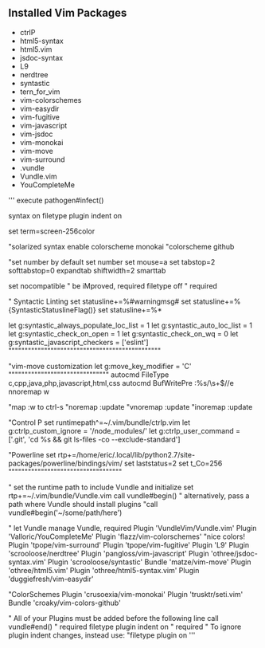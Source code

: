 ## Installed Vim Packages
 + ctrlP
 + html5-syntax
 + html5.vim
 + jsdoc-syntax
 + L9
 + nerdtree
 + syntastic
 + tern_for_vim
 + vim-colorschemes
 + vim-easydir
 + vim-fugitive
 + vim-javascript
 + vim-jsdoc
 + vim-monokai
 + vim-move
 + vim-surround
 + .vundle
 + Vundle.vim
 + YouCompleteMe

'''
execute pathogen#infect()

syntax on
filetype plugin indent on

set term=screen-256color

"solarized
syntax enable
colorscheme monokai
"colorscheme github

"set number by default
set number
set mouse=a
set tabstop=2 softtabstop=0 expandtab shiftwidth=2 smarttab

set nocompatible              " be iMproved, required
filetype off                  " required

" Syntactic Linting
set statusline+=%#warningmsg#
set statusline+=%{SyntasticStatuslineFlag()}
set statusline+=%*

let g:syntastic_always_populate_loc_list = 1
let g:syntastic_auto_loc_list = 1
let g:syntastic_check_on_open = 1
let g:syntastic_check_on_wq = 0
let g:syntastic_javascript_checkers = ['eslint']
"""""""""""""""""""""""""""""""""""""""""""""""

"vim-move customization
let g:move_key_modifier = 'C'
"""""""""""""""""""""""""""""""
autocmd FileType c,cpp,java,php,javascript,html,css autocmd BufWritePre <buffer> :%s/\s\+$//e
nnoremap <Leader>w <C-w>

"map :w to ctrl-s
"noremap <silent> <C-S>          :update<CR>
"vnoremap <silent> <C-S>         <C-C>:update<CR>
"inoremap <silent> <C-S>         <C-O>:update<CR>

"Control P
set runtimepath^=~/.vim/bundle/ctrlp.vim
let g:ctrlp_custom_ignore = '/node_modules/'
let g:ctrlp_user_command = ['.git', 'cd %s && git ls-files -co --exclude-standard']

"Powerline 
set  rtp+=/home/eric/.local/lib/python2.7/site-packages/powerline/bindings/vim/
set laststatus=2
set t_Co=256
"""""""""""""""""""""""""""""""""""

" set the runtime path to include Vundle and initialize
set rtp+=~/.vim/bundle/Vundle.vim
call vundle#begin()
" alternatively, pass a path where Vundle should install plugins
"call vundle#begin('~/some/path/here')

" let Vundle manage Vundle, required
Plugin 'VundleVim/Vundle.vim'
Plugin 'Valloric/YouCompleteMe'
Plugin 'flazz/vim-colorschemes'  "nice colors!
Plugin 'tpope/vim-surround'
Plugin 'tpope/vim-fugitive'
Plugin 'L9'
Plugin 'scrooloose/nerdtree'
Plugin 'pangloss/vim-javascript'
Plugin 'othree/jsdoc-syntax.vim'
Plugin 'scrooloose/syntastic'
Bundle 'matze/vim-move'
Plugin 'othree/html5.vim'
Plugin 'othree/html5-syntax.vim'
Plugin 'duggiefresh/vim-easydir'

"ColorSchemes
Plugin 'crusoexia/vim-monokai'
Plugin 'trusktr/seti.vim'
Bundle 'croaky/vim-colors-github'

" All of your Plugins must be added before the following line
call vundle#end()            " required
filetype plugin indent on    " required
" To ignore plugin indent changes, instead use:
"filetype plugin on
'''
